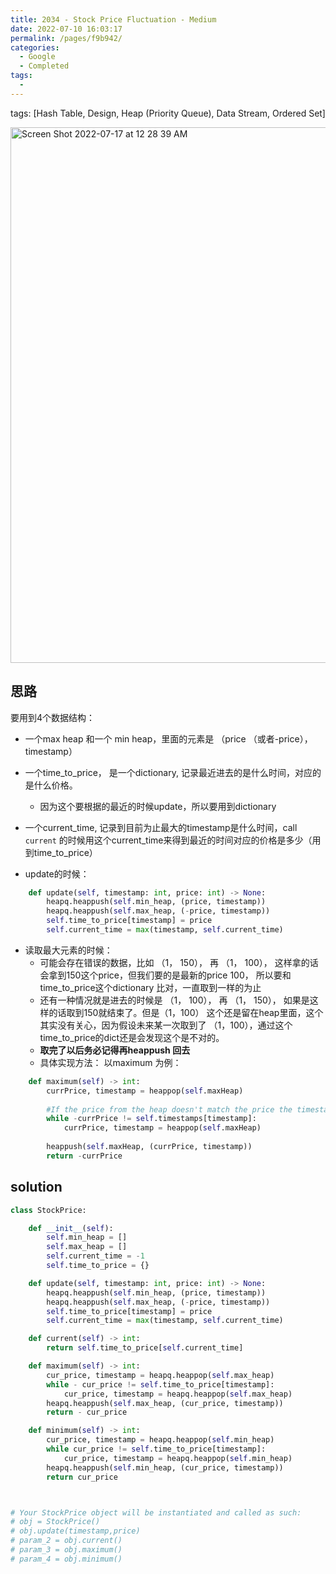 ```yaml
---
title: 2034 - Stock Price Fluctuation - Medium
date: 2022-07-10 16:03:17
permalink: /pages/f9b942/
categories:
  - Google
  - Completed
tags:
  - 
---
```

tags: [Hash Table, Design, Heap (Priority Queue), Data Stream, Ordered Set]


<img width="857" alt="Screen Shot 2022-07-17 at 12 28 39 AM" src="https://user-images.githubusercontent.com/41789327/179388531-84ca57b5-93f4-43b7-bb1c-299c7a1fcde8.png">

## 思路

要用到4个数据结构：
- 一个max heap 和一个 min heap，里面的元素是 （price （或者-price），timestamp）
- 一个time_to_price， 是一个dictionary, 记录最近进去的是什么时间，对应的是什么价格。
	- 因为这个要根据的最近的时候update，所以要用到dictionary
- 一个current_time, 记录到目前为止最大的timestamp是什么时间，call `current` 的时候用这个current_time来得到最近的时间对应的价格是多少（用到time_to_price）


- update的时候：
```python
    def update(self, timestamp: int, price: int) -> None:
        heapq.heappush(self.min_heap, (price, timestamp))
        heapq.heappush(self.max_heap, (-price, timestamp))
        self.time_to_price[timestamp] = price
        self.current_time = max(timestamp, self.current_time)
```

- 读取最大元素的时候：
	- 可能会存在错误的数据，比如 （1， 150）， 再 （1， 100）， 这样拿的话会拿到150这个price，但我们要的是最新的price 100， 所以要和time_to_price这个dictionary 比对，一直取到一样的为止
	- 还有一种情况就是进去的时候是 （1， 100）， 再 （1， 150）， 如果是这样的话取到150就结束了。但是（1，100） 这个还是留在heap里面，这个其实没有关心，因为假设未来某一次取到了 （1，100），通过这个time_to_price的dict还是会发现这个是不对的。
	- **取完了以后务必记得再heappush 回去**
	- 具体实现方法： 以maximum 为例：

```python
    def maximum(self) -> int:
        currPrice, timestamp = heappop(self.maxHeap)
		
		#If the price from the heap doesn't match the price the timestamp indicates, keep popping from the heap
        while -currPrice != self.timestamps[timestamp]:
            currPrice, timestamp = heappop(self.maxHeap)
            
        heappush(self.maxHeap, (currPrice, timestamp))
        return -currPrice
```

## solution
```python
class StockPrice:

    def __init__(self):
        self.min_heap = []
        self.max_heap = []
        self.current_time = -1
        self.time_to_price = {}

    def update(self, timestamp: int, price: int) -> None:
        heapq.heappush(self.min_heap, (price, timestamp))
        heapq.heappush(self.max_heap, (-price, timestamp))
        self.time_to_price[timestamp] = price
        self.current_time = max(timestamp, self.current_time)

    def current(self) -> int:
        return self.time_to_price[self.current_time]

    def maximum(self) -> int:
        cur_price, timestamp = heapq.heappop(self.max_heap)
        while - cur_price != self.time_to_price[timestamp]:
            cur_price, timestamp = heapq.heappop(self.max_heap)
        heapq.heappush(self.max_heap, (cur_price, timestamp))
        return - cur_price

    def minimum(self) -> int:
        cur_price, timestamp = heapq.heappop(self.min_heap)
        while cur_price != self.time_to_price[timestamp]:
            cur_price, timestamp = heapq.heappop(self.min_heap)
        heapq.heappush(self.min_heap, (cur_price, timestamp))
        return cur_price



# Your StockPrice object will be instantiated and called as such:
# obj = StockPrice()
# obj.update(timestamp,price)
# param_2 = obj.current()
# param_3 = obj.maximum()
# param_4 = obj.minimum()
```